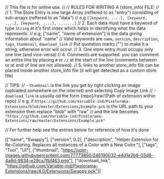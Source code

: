 // This file is for online use.
//
// RULES FOR WRITING A (store_info) FILE:
//
// 1.	The Store Entry is one large Array (reffered to as "entry") consisting of sub-arrays (reffered to as "data")
//		e.g `[[keyword, ....], [keyword, ....], [keyword, ....], .......]`
// 2.	Each data must have a keyword of type `String` at it's first index which helps in identifying what the data represents.
//		e.g, ["name", "name of extension"] is the data giving information about "name"
//		Valid keywords are `name`, `version`, `description`, `tags`, `thumbnail`, `download_link`
//		Put quotation marks ("") to make it a string, otherwise error will occur.
// 3.    One store entry must occupy only one line (and vice-versa)
// 4.    Comments are supported. you can comment an entire line by placing `#` or `//` at the start of the line (comments between or at end of line are not allowed).
// 5.    links to another store_info file can be placed inside another store_info file (it will get detected as a custom store file)

// TIPS:
//	- `thumbnail` is the link you get by right clicking an image (uploaded somewhere on the internet) and selecting Copy Image Link
//	- `download_link` is ususlly od the form {repo}/raw/{Path of extension within repo}
//		e.g, if `https://github.com/Variable-ind/Pixelorama-Extensions/blob/master/Extensions/Example.pck` is the URL path to your extension then replace "blob" with "raw"
//		and the link becomes `"https://github.com/Variable-ind/Pixelorama-Extensions/raw/master/Extensions/Example.pck"`

// For further help see the entries below for reference of how it's done

[["name", "Swappy"], ["version", 0.2], ["description", "Helper Extension for Re-Coloring. Replaces all instances of a Color with a New Color."], ["tags", "Tool", "UI"], ["thumbnail", "https://user-images.githubusercontent.com/77773850/246190032-e4d1e2b9-03d8-4a6d-9834-e29ca7fbf463.png"], ["download_link", "https://github.com/Variable-ind/Pixelorama-Extensions/raw/4.0/Extensions/Swappy.pck"]]
